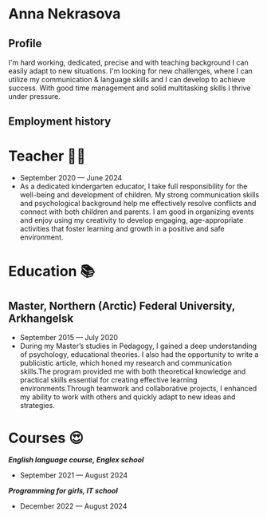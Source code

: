 # Anna Nekrasova
## Profile
I'm hard working, dedicated, precise and with teaching background I can easily
adapt to new situations. I'm looking for new challenges, where I can utilize my
communication & language skills and I can develop to achieve success. With good
time management and solid multitasking skills I thrive under pressure.
## Employment history
# Teacher :woman_teacher:
* September 2020 — June 2024 
* As a dedicated kindergarten educator, I take full responsibility for the well-being
and development of children. My strong communication skills and psychological
background help me effectively resolve conflicts and connect with both children
and parents. I am good in organizing events and enjoy using my creativity to
develop engaging, age-appropriate activities that foster learning and growth in
a positive and safe environment.
# Education :books:
## Master, Northern (Arctic) Federal University, Arkhangelsk
* September 2015 — July 2020
* During my Master’s studies in Pedagogy, I gained a deep understanding of psychology, educational theories. I also had the opportunity to write a publicistic article, which honed my research and communication skills.The program provided me with both theoretical knowledge and practical skills essential for creating effective learning environments.Through teamwork and collaborative projects, I enhanced my ability to work with others and quickly adapt to new ideas and strategies.
# Courses :heart_eyes:
***English language course, Englex school***
  
 * September 2021 — August 2024 

  ***Programming for girls, IT school***
 * December 2022 — August 2024
